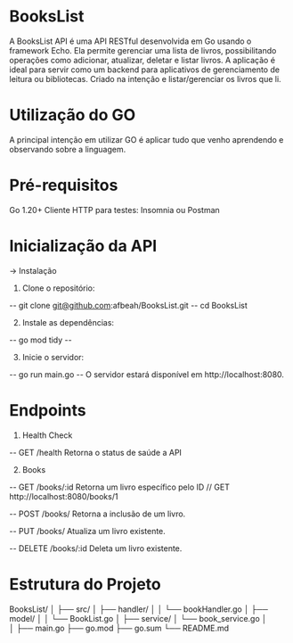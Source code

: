 # BooksList

A BooksList API é uma API RESTful desenvolvida em Go usando o framework Echo. Ela permite gerenciar uma lista de livros, possibilitando operações como adicionar, atualizar, deletar e listar livros. A aplicação é ideal para servir como um backend para aplicativos de gerenciamento de leitura ou bibliotecas. Criado na intenção e listar/gerenciar os livros que li. 

# Utilização do GO

A principal intenção em utilizar GO é aplicar tudo que venho aprendendo e observando sobre a linguagem.

# Pré-requisitos

Go 1.20+
Cliente HTTP para testes: Insomnia ou Postman

# Inicialização da API

-> Instalação

1. Clone o repositório:

-- git clone git@github.com:afbeah/BooksList.git --
cd BooksList

2. Instale as dependências:

-- go mod tidy --

3. Inicie o servidor:

-- go run main.go --
O servidor estará disponível em http://localhost:8080.

# Endpoints

1. Health Check

-- GET /health
Retorna o status de saúde a API

2. Books

-- GET /books/:id
Retorna um livro específico pelo ID
// GET http://localhost:8080/books/1

-- POST /books/
Retorna a inclusão de um livro.

-- PUT /books/
Atualiza um livro existente.

-- DELETE /books/:id
Deleta um livro existente.

# Estrutura do Projeto 

BooksList/
│
├── src/
│   ├── handler/
│   │   └── bookHandler.go
│   ├── model/
│   │   └── BookList.go
│   ├── service/
│      └── book_service.go
│   
│
├── main.go
├── go.mod
├── go.sum
└── README.md
